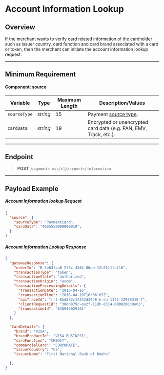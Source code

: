 # Account Information Lookup

## Overview

If the merchant wants to verify card related information of the cardholder such as issuer country, card function and card brand associated with a card or token, then the merchant can initiate the account information lookup request.

---

## Minimum Requirement

#### Component: source

Variable | Type| Maximum Length | Description/Values|
|---------|----------|----------------|---------|
|`sourceType` | *string* | 15 | Payment [source type](../Master-Data/Source-Type.md). |
|`cardData`| *string* | 19 | Encrypted or unencrypted card data (e.g. PAN, EMV, Track, etc.). | 

---

## Endpoint
<!-- theme: success -->
>**POST** `/payments-vas/v1/accounts/information`

---

## Payload Example

<!--
type: tab
title: Request
-->

##### Account Information lookup Request

```json
{
  "source": {
    "sourceType": "PaymentCard",
    "cardData": "4005550000000019",
  }
}

```
<!--
type: tab
title: Response
-->

##### Account Information Lookup Response

```json
{
  "gatewayResponse": {
    "orderId": "R-3b83fca8-2f9c-4364-86ae-12c91f1fcf16",
    "transactionType": "token",
    "transactionState": "authorized",
    "transactionOrigin": "ecom",
    "transactionProcessingDetails": {
      "transactionDate": "2016-04-16",
      "transactionTime": "2016-04-16T16:06:05Z",
      "apiTraceId": "rrt-0bd552c12342d3448-b-ea-1142-12938318-7",
      "clientRequestId": "30dd879c-ee2f-11db-8314-0800200c9a66",
      "transactionId": "838916029301"
    }
  },
  
  "CardDetails": {
    "brand": "VISA",
    "brandProductId": "VISA_BUSINESS",
    "cardFunction": "CREDIT",
    "commercialCard": "CORPORATE",
    "issuerCountry": "US",
    "issuerName": "First National Bank of Omaha"
    
  },
}
```
<!-- type: tab-end -->
